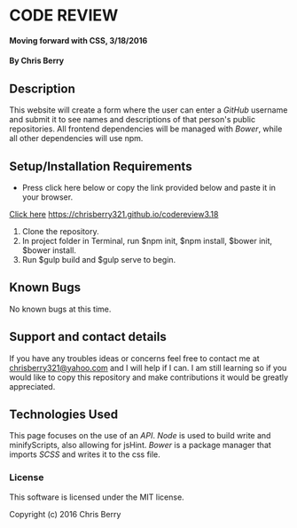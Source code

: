 #  CODE REVIEW

#### Moving forward with CSS, 3/18/2016

#### By Chris Berry

## Description

This website will create a form where the user can enter a _GitHub_ username and submit it to see names and descriptions of that person's public repositories. All frontend dependencies will be managed with _Bower_, while all other dependencies will use npm.

## Setup/Installation Requirements

* Press click here below or copy the link provided below and paste it in your browser.

[Click here](https://chrisberry321.github.io/codereview3.18/)
https://chrisberry321.github.io/codereview3.18

1. Clone the repository.
2. In project folder in Terminal, run $npm init, $npm install, $bower init, $bower install.
4. Run $gulp build and $gulp serve to begin.


## Known Bugs
No known bugs at this time.

## Support and contact details

If you have any troubles ideas or concerns feel free to contact me at chrisberry321@yahoo.com and I will help if I can. I am still learning so if you would like to copy this repository and make contributions it would be greatly appreciated.  

## Technologies Used

This page focuses on the use of an _API_. _Node_ is used to build write and minifyScripts, also allowing for jsHint. _Bower_ is a package manager that imports _SCSS_ and writes it to the css file.

### License

This software is licensed under the MIT license.

Copyright (c) 2016 Chris Berry
